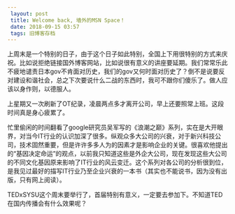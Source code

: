 ```yaml
---
 layout: post
 title: Welcome back, 墙外的MSN Space！
 date: 2018-09-15 03:57
 tags: 旧博客存档
---
```

上周末是一个特别的日子，由于这个日子如此特别，全国上下用很特别的方式来庆祝。比如说拒绝链接国外博客网站，比如说很有意义的讲座要延期。我们常常乐此不疲地谴责日本gov不肯面对历史，我们的gov又何时面对历史了？倒不是说要反对建设和谐社会，总之下次要说什么二战的东西时，我可不跟你们傻乐了。做人应该以身作则，以德服人。

上星期又一次刷新了OT纪录，凌晨两点多才离开公司，早上还要照常上班。这段时间真是身心疲累了。

忙里偷闲的时间翻看了google研究员吴军写的《浪潮之巅》系列，实在是大开眼界，对当今IT行业的认识加深了很多。纵观众多大公司的兴衰，对于新兴科技公司，技术固然重要，但是许许多多人为的因素才是影响企业的关键。很喜欢他提出的“基因决定命运”的观点，以前我只知道这些是外企大公司，现在发现这些大公司的不同文化基因原来影响了IT行业的风云变迁。这个系列对各公司的分析很到位，是我见过最好的描写IT行业乃至企业兴衰的一本书（其实也不能说书，因为没有出版，只有网上阅读）。

TEDxSYSU这个周末要举行了，首届特别有意义，一定要去参加下。不知道TED在国内传播会有什么效果呢？

